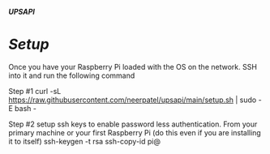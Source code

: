 ***UPSAPI***


# *Setup*

Once you have your Raspberry Pi loaded with the OS on the network. SSH into it and run the following command

Step #1
   curl -sL https://raw.githubusercontent.com/neerpatel/upsapi/main/setup.sh | sudo -E bash -

Step #2 setup ssh keys to enable password less authentication.
    From your primary machine or your first Raspberry Pi (do this even if you are installing it to itself)
    ssh-keygen -t rsa
    ssh-copy-id pi@<ipaddress of new PI>

